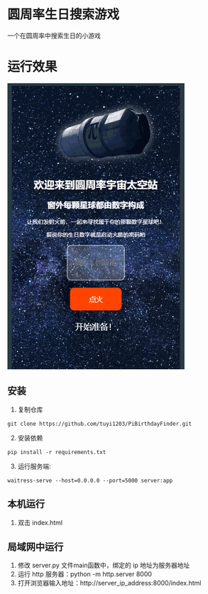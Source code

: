 ﻿# 圆周率生日搜索游戏
一个在圆周率中搜索生日的小游戏
# 运行效果
![运行效果](https://github.com/tuyi1203/PiBirthdayFinder/blob/master/screenshoot.gif)
## 安装
1. 复制仓库
```
git clone https://github.com/tuyi1203/PiBirthdayFinder.git 
```
2. 安装依赖
```
pip install -r requirements.txt
```
3. 运行服务端:
```
waitress-serve --host=0.0.0.0 --port=5000 server:app
```
## 本机运行
1. 双击 index.html
## 局域网中运行
1. 修改 server.py 文件main函数中，绑定的 ip 地址为服务器地址
2. 运行 http 服务器：python -m http.server 8000
3. 打开浏览器输入地址：http://server_ip_address:8000/index.html
